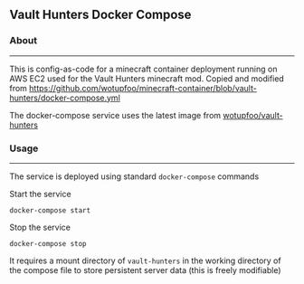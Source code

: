 ## Vault Hunters Docker Compose


### **About**
---
This is config-as-code for a minecraft container deployment running on AWS EC2 used for the Vault Hunters minecraft mod.
Copied and modified from https://github.com/wotupfoo/minecraft-container/blob/vault-hunters/docker-compose.yml

The docker-compose service uses the latest image from [wotupfoo/vault-hunters](https://hub.docker.com/r/wotupfoo/vault-hunters/tags)


### **Usage**
---

The service is deployed using standard `docker-compose` commands


Start the service
```shell
docker-compose start
```

Stop the service
```shell
docker-compose stop
```

It requires a mount directory of `vault-hunters` in the working directory of the compose file to store persistent server data (this is freely modifiable)